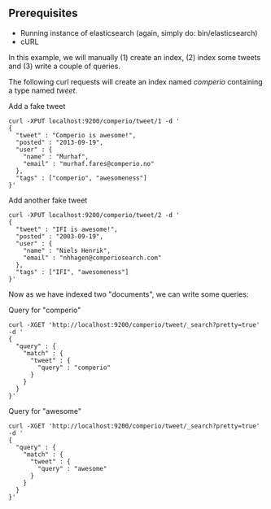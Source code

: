 Prerequisites
--------------
* Running instance of elasticsearch (again, simply do: bin/elasticsearch)
* cURL

In this example, we will manually (1) create an index, (2) index some
tweets and (3) write a couple of queries.


The following curl requests will create an index named *comperio* containing a type
named *tweet*.

Add a fake tweet

    curl -XPUT localhost:9200/comperio/tweet/1 -d '
    {
      "tweet" : "Comperio is awesome!",
      "posted" : "2013-09-19",
      "user" : {
        "name" : "Murhaf",
        "email" : "murhaf.fares@comperio.no"
      },
      "tags" : ["comperio", "awesomeness"]  
    }'

Add another fake tweet

    curl -XPUT localhost:9200/comperio/tweet/2 -d '
    {
      "tweet" : "IFI is awesome!",
      "posted" : "2003-09-19",
      "user" : {
        "name" : "Niels Henrik",
        "email" : "nhhagen@comperiosearch.com"
      },
      "tags" : ["IFI", "awesomeness"] 
    }'

Now as we have indexed two "documents", we can write some queries:

Query for "comperio"

    curl -XGET 'http://localhost:9200/comperio/tweet/_search?pretty=true' -d '
    {
      "query" : {
        "match" : {
          "tweet" : {
            "query" : "comperio"
          }
        }
      }
    }'

Query for "awesome"

    curl -XGET 'http://localhost:9200/comperio/tweet/_search?pretty=true' -d '
    {
      "query" : {
        "match" : {
          "tweet" : {
            "query" : "awesome"
          }
        }
      }
    }'
